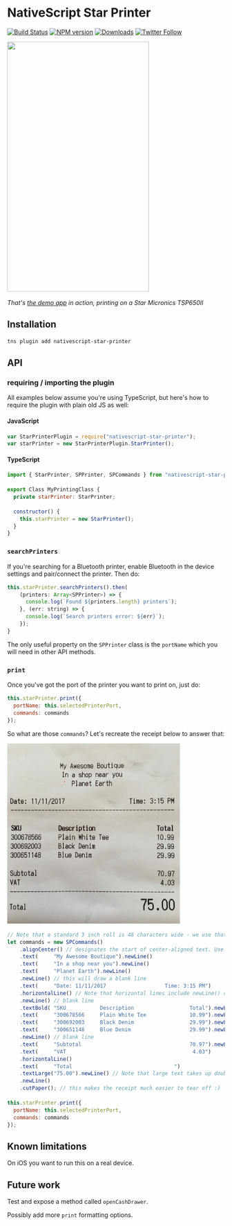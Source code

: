 # NativeScript Star Printer

[![Build Status][build-status]][build-url]
[![NPM version][npm-image]][npm-url]
[![Downloads][downloads-image]][npm-url]
[![Twitter Follow][twitter-image]][twitter-url]

[build-status]:https://travis-ci.org/EddyVerbruggen/nativescript-star-printer.svg?branch=master
[build-url]:https://travis-ci.org/EddyVerbruggen/nativescript-star-printer
[npm-image]:http://img.shields.io/npm/v/nativescript-star-printer.svg
[npm-url]:https://npmjs.org/package/nativescript-star-printer
[downloads-image]:http://img.shields.io/npm/dm/nativescript-star-printer.svg
[twitter-image]:https://img.shields.io/twitter/follow/eddyverbruggen.svg?style=social&label=Follow%20me
[twitter-url]:https://twitter.com/eddyverbruggen

<img src="https://github.com/EddyVerbruggen/nativescript-star-printer/raw/master/media/demo-app.gif" width="328px" height="577px" />

_That's [the demo app](https://github.com/EddyVerbruggen/nativescript-star-printer/tree/master/demo) in action, printing on a Star Micronics TSP650II_

## Installation
```bash
tns plugin add nativescript-star-printer
```

## API

### requiring / importing the plugin
All examples below assume you're using TypeScript, but here's how to require the plugin with plain old JS as well:

#### JavaScript
```js
var StarPrinterPlugin = require("nativescript-star-printer");
var starPrinter = new StarPrinterPlugin.StarPrinter();
```

#### TypeScript
```js
import { StarPrinter, SPPrinter, SPCommands } from "nativescript-star-printer";

export Class MyPrintingClass {
  private starPrinter: StarPrinter;
  
  constructor() {
    this.starPrinter = new StarPrinter();
  }
}
```

### `searchPrinters`
If you're searching for a Bluetooth printer, enable Bluetooth in the device settings
and pair/connect the printer. Then do:

```js
this.starPrinter.searchPrinters().then(
    (printers: Array<SPPrinter>) => {
      console.log(`Found ${printers.length} printers`);
    }, (err: string) => {
      console.log(`Search printers error: ${err}`);
    });
}
```

The only useful property on the `SPPrinter` class is the `portName` which you will need
in other API methods.

### `print`
Once you've got the port of the printer you want to print on, just do:

```js
this.starPrinter.print({
  portName: this.selectedPrinterPort,
  commands: commands
});
```

So what are those `commands`? Let's recreate the receipt below to answer that:

<img src="https://github.com/EddyVerbruggen/nativescript-star-printer/raw/master/media/demo-app-receipt.jpg" width="400px" />

```js
// Note that a standard 3 inch roll is 48 characters wide - we use that knowledge for our "columns"
let commands = new SPCommands()
    .alignCenter() // designates the start of center-aligned text. Use alignLeft() to.. guess what :)
    .text(     "My Awesome Boutique").newLine()
    .text(     "In a shop near you").newLine()
    .text(     "Planet Earth").newLine()
    .newLine() // this will draw a blank line
    .text(     "Date: 11/11/2017                   Time: 3:15 PM")
    .horizontalLine() // Note that horizontal lines include newLine() commands as well
    .newLine() // blank line
    .textBold( "SKU           Description                  Total").newLine()
    .text(     "300678566     Plain White Tee              10.99").newLine()
    .text(     "300692003     Black Denim                  29.99").newLine()
    .text(     "300651148     Blue Denim                   29.99").newLine()
    .newLine() // blank line
    .text(     "Subtotal                                   70.97").newLine()
    .text(     "VAT                                         4.03")
    .horizontalLine()
    .text(     "Total                                 ")
    .textLarge("75.00").newLine() // Note that large text takes up double the space
    .newLine()
    .cutPaper(); // this makes the receipt much easier to tear off :)

this.starPrinter.print({
  portName: this.selectedPrinterPort,
  commands: commands
});
```

## Known limitations
On iOS you want to run this on a real device.


## Future work
Test and expose a method called `openCashDrawer`.

Possibly add more `print` formatting options.